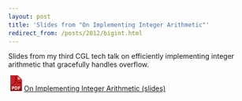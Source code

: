 ```yaml
---
layout: post
title: 'Slides from "On Implementing Integer Arithmetic"'
redirect_from: /posts/2012/bigint.html
---
```


Slides from my third CGL tech talk on efficiently implementing
integer arithmetic that gracefully handles overflow.

<!--more-->

<a href="/posts/2012/cgl-tech-talk-03.pdf">
<img src="/style/pdf.png" alt="(PDF) ">On Implementing Integer
Arithmetic (slides)
</a>
